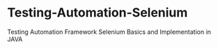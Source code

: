 # Testing-Automation-Selenium
Testing Automation Framework Selenium Basics and Implementation in JAVA
